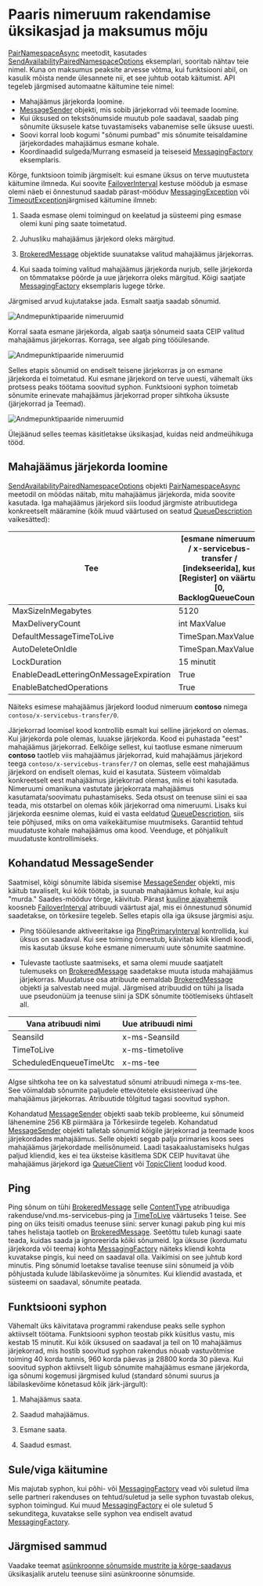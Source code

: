 <properties 
    pageTitle="Teenuse siini paaris nimeruumid | Microsoft Azure'i"
    description="Andmepunktipaaride nimeruum rakendamise üksikasjad ja maksumus"
    services="service-bus"
    documentationCenter="na"
    authors="sethmanheim"
    manager="timlt"
    editor="" /> 
<tags 
    ms.service="service-bus"
    ms.devlang="na"
    ms.topic="article"
    ms.tgt_pltfrm="na"
    ms.workload="na"
    ms.date="10/04/2016"
    ms.author="sethm" />

# <a name="paired-namespace-implementation-details-and-cost-implications"></a>Paaris nimeruum rakendamise üksikasjad ja maksumus mõju

[PairNamespaceAsync][] meetodit, kasutades [SendAvailabilityPairedNamespaceOptions][] eksemplari, sooritab nähtav teie nimel. Kuna on maksumus peaksite arvesse võtma, kui funktsiooni abil, on kasulik mõista nende ülesannete nii, et see juhtub ootab käitumist. API tegeleb järgmised automaatne käitumine teie nimel:

-   Mahajäämus järjekorda loomine.
-   [MessageSender][] objekti, mis sobib järjekorrad või teemade loomine.
-   Kui üksused on tekstsõnumside muutub pole saadaval, saadab ping sõnumite üksusele katse tuvastamiseks vabanemise selle üksuse uuesti.
-   Soovi korral loob kogumi "sõnumi pumbad" mis sõnumite teisaldamine järjekordades mahajäämus esmane kohale.
-   Koordinaadid sulgeda/Murrang esmaseid ja teiseseid [MessagingFactory][] eksemplaris.

Kõrge, funktsioon toimib järgmiselt: kui esmane üksus on terve muutusteta käitumine ilmneda. Kui soovite [FailoverInterval][] kestuse möödub ja esmase olemi näeb ei õnnestunud saadab pärast-mööduv [MessagingException][] või [TimeoutException][]järgmised käitumine ilmneb:

1.  Saada esmase olemi toimingud on keelatud ja süsteemi ping esmase olemi kuni ping saate toimetatud.

2.  Juhusliku mahajäämus järjekord oleks märgitud.

3.  [BrokeredMessage][] objektide suunatakse valitud mahajäämus järjekorras.

1.  Kui saada toiming valitud mahajäämus järjekorda nurjub, selle järjekorda on tõmmatakse pöörde ja uue järjekorra oleks märgitud. Kõigi saatjate [MessagingFactory][] eksemplaris lugege tõrke.

Järgmised arvud kujutatakse jada. Esmalt saatja saadab sõnumid.

![Andmepunktipaaride nimeruumid][0]

Korral saata esmane järjekorda, algab saatja sõnumeid saata CEIP valitud mahajäämus järjekorras. Korraga, see algab ping tööülesande.

![Andmepunktipaaride nimeruumid][1]

Selles etapis sõnumid on endiselt teisene järjekorras ja on esmane järjekorda ei toimetatud. Kui esmane järjekord on terve uuesti, vähemalt üks protsess peaks töötama soovitud syphon. Funktsiooni syphon toimetab sõnumite erinevate mahajäämus järjekorrad proper sihtkoha üksuste (järjekorrad ja Teemad).

![Andmepunktipaaride nimeruumid][2]

Ülejäänud selles teemas käsitletakse üksikasjad, kuidas neid andmeühikuga tööd.

## <a name="creation-of-backlog-queues"></a>Mahajäämus järjekorda loomine

[SendAvailabilityPairedNamespaceOptions][] objekti [PairNamespaceAsync][] meetodil on möödas näitab, mitu mahajäämus järjekorda, mida soovite kasutada. Iga mahajäämus järjekord siis loodud järgmiste atribuutidega konkreetselt määramine (kõik muud väärtused on seatud [QueueDescription][] vaikesätted):

| Tee                                   | [esmane nimeruum] / x-servicebus-transfer / [indekseerida], kus [Register] on väärtus [0, BacklogQueueCount) |
|----------------------------------------|------------------------------------------------------------------------------------------------------|
| MaxSizeInMegabytes                     | 5120                                                                                                 |
| MaxDeliveryCount                       | int MaxValue                                                                                         |
| DefaultMessageTimeToLive               | TimeSpan.MaxValue                                                                                    |
| AutoDeleteOnIdle                       | TimeSpan.MaxValue                                                                                    |
| LockDuration                           | 15 minutit                                                                                             |
| EnableDeadLetteringOnMessageExpiration | True                                                                                                 |
| EnableBatchedOperations                | True                                                                                                 |

Näiteks esimese mahajäämus järjekord loodud nimeruum **contoso** nimega `contoso/x-servicebus-transfer/0`.

Järjekorrad loomisel kood kontrollib esmalt kui selline järjekord on olemas. Kui järjekorda pole olemas, luuakse järjekorda. Kood ei puhastada "eest" mahajäämus järjekorrad. Eelkõige sellest, kui taotluse esmane nimeruum **contoso** taotleb viis mahajäämus järjekorrad, kuid mahajäämus järjekord teega `contoso/x-servicebus-transfer/7` on olemas, selle eest mahajäämus järjekord on endiselt olemas, kuid ei kasutata. Süsteem võimaldab konkreetselt eest mahajäämus järjekorrad olemas, mis ei tohi kasutada. Nimeruumi omanikuna vastutate järjekorrata mahajäämus kasutamata/soovimatu puhastamiseks. Seda otsust on teenuse siini ei saa teada, mis otstarbel on olemas kõik järjekorrad oma nimeruumi. Lisaks kui järjekorda eesnime olemas, kuid ei vasta eeldatud [QueueDescription][], siis teie põhjused, miks on oma vaikekäitumise muutmiseks. Garantiid tehtud muudatuste kohale mahajäämus oma kood. Veenduge, et põhjalikult muudatuste kontrollimiseks.

## <a name="custom-messagesender"></a>Kohandatud MessageSender

Saatmisel, kõigi sõnumite läbida sisemise [MessageSender][] objekti, mis käitub tavaliselt, kui kõik töötab, ja suunab mahajäämus kohale, kui asju "murda." Saades-mööduv tõrge, käivitub. Pärast [kuuline ajavahemik][] koosneb [FailoverInterval][] atribuudi väärtust ajal, mis ei õnnestunud sõnumid saadetakse, on tõrkesiire tegeleb. Selles etapis olla iga üksuse järgmisi asju.

- Ping tööülesande aktiveeritakse iga [PingPrimaryInterval][] kontrollida, kui üksus on saadaval. Kui see toiming õnnestub, käivitab kõik kliendi koodi, mis kasutab üksuse kohe esmane nimeruumi uute sõnumite saatmine.

- Tulevaste taotluste saatmiseks, et sama olemi muude saatjatelt tulemuseks on [BrokeredMessage][] saadetakse muuta istuda mahajäämus järjekorras. Muudatuse osa atribuute eemaldab [BrokeredMessage][] objekti ja salvestab need mujal. Järgmised atribuudid on tühi ja lisada uue pseudonüüm ja teenuse siini ja SDK sõnumite töötlemiseks ühtlaselt all.

| Vana atribuudi nimi       | Uue atribuudi nimi |
|-------------------------|-------------------|
| SeansiId               | x-ms-SeansiId    |
| TimeToLive              | x-ms-timetolive   |
| ScheduledEnqueueTimeUtc | x-ms-tee         |

Algse sihtkoha tee on ka salvestatud sõnumi atribuudi nimega x-ms-tee. See võimaldab sõnumite paljudele ettevõtetele eksisteerivad ühe mahajäämus järjekorras. Atribuutide tõlgitud tagasi soovitud syphon.

Kohandatud [MessageSender][] objekti saab tekib probleeme, kui sõnumeid lähenemine 256 KB piirmäära ja Tõrkesiirde tegeleb. Kohandatud [MessageSender][] objekti talletab sõnumid kõigile järjekorrad ja teemade koos järjekordades mahajäämus. Selle objekti segab palju primaries koos sees mahajäämus järjekordade meilisõnumeid. Laadi tasakaalustamiseks hulgas paljud kliendid, kes ei tea üksteise käsitlema SDK CEIP huvitavat ühe mahajäämus järjekord iga [QueueClient][] või [TopicClient][] loodud kood.

## <a name="pings"></a>Ping

Ping sõnum on tühi [BrokeredMessage][] selle [ContentType][] atribuudiga rakenduse/vnd.ms-servicebus-ping ja [TimeToLive][] väärtuseks 1 teise. See ping on üks teisiti omadus teenuse siini: server kunagi pakub ping kui mis tahes helistaja taotleb on [BrokeredMessage][]. Seetõttu tuleb kunagi saate teada, kuidas saada ja ignoreerida kõiki sõnumeid. Iga üksuse (kordumatu järjekorda või teema) kohta [MessagingFactory][] näiteks kliendi kohta kuvatakse pingis, kui need on saadaval olla. Vaikimisi on see juhtub kord minutis. Ping sõnumid loetakse tavalise teenuse siini sõnumeid ja võib põhjustada kulude läbilaskevõime ja sõnumites. Kui kliendid avastada, et süsteemi on saadaval, sõnumite peatada.

## <a name="the-syphon"></a>Funktsiooni syphon

Vähemalt üks käivitatava programmi rakenduse peaks selle syphon aktiivselt töötama. Funktsiooni syphon teostab pikk küsitlus vastu, mis kestab 15 minutit. Kui kõik üksused on saadaval ja teil on 10 mahajäämus järjekorrad, mis hostib soovitud syphon rakendus nõuab vastuvõtmise toiming 40 korda tunnis, 960 korda päevas ja 28800 korda 30 päeva. Kui soovitud syphon aktiivselt liigub sõnumite mahajäämus esmane järjekorda, iga sõnumi kogemusi järgmised kulud (standard sõnumi suurus ja läbilaskevõime kõnetasud kõik järk-järgult):

1.  Mahajäämus saata.

2.  Saadud mahajäämus.

3.  Esmane saata.

4.  Saadud esmast.

## <a name="closefault-behavior"></a>Sule/viga käitumine

Mis majutab syphon, kui põhi- või [MessagingFactory][] vead või suletud ilma selle partneri rakenduses on tehtud/suletud ja selle syphon tuvastab olekus, syphon toimingud. Kui muud [MessagingFactory][] ei ole suletud 5 sekunditega, kuvatakse selle syphon vea endiselt avatud [MessagingFactory][].

## <a name="next-steps"></a>Järgmised sammud

Vaadake teemat [asünkroonne sõnumside mustrite ja kõrge-saadavus][] üksikasjalik arutelu teenuse siini asünkroonne sõnumside. 

  [PairNamespaceAsync]: https://msdn.microsoft.com/library/azure/microsoft.servicebus.messaging.messagingfactory.pairnamespaceasync.aspx
  [SendAvailabilityPairedNamespaceOptions]: https://msdn.microsoft.com/library/azure/microsoft.servicebus.messaging.sendavailabilitypairednamespaceoptions.aspx
  [MessageSender]: https://msdn.microsoft.com/library/azure/microsoft.servicebus.messaging.messagesender.aspx
  [MessagingFactory]: https://msdn.microsoft.com/library/azure/microsoft.servicebus.messaging.messagingfactory.aspx
  [FailoverInterval]: https://msdn.microsoft.com/library/azure/microsoft.servicebus.messaging.pairednamespaceoptions.failoverinterval.aspx
  [MessagingException]: https://msdn.microsoft.com/library/azure/microsoft.servicebus.messaging.messagingexception.aspx
  [TimeoutException]: https://msdn.microsoft.com/library/azure/system.timeoutexception.aspx
  [BrokeredMessage]: https://msdn.microsoft.com/library/azure/microsoft.servicebus.messaging.brokeredmessage.aspx
  [QueueDescription]: https://msdn.microsoft.com/library/azure/microsoft.servicebus.messaging.queuedescription.aspx
  [Kuuline ajavahemik]: https://msdn.microsoft.com/library/azure/system.timespan.aspx
  [PingPrimaryInterval]: https://msdn.microsoft.com/library/azure/microsoft.servicebus.messaging.sendavailabilitypairednamespaceoptions.pingprimaryinterval.aspx
  [QueueClient]: https://msdn.microsoft.com/library/azure/microsoft.servicebus.messaging.queueclient.aspx
  [TopicClient]: https://msdn.microsoft.com/library/azure/microsoft.servicebus.messaging.topicclient.aspx
  [ContentType]: https://msdn.microsoft.com/library/azure/microsoft.servicebus.messaging.brokeredmessage.contenttype.aspx
  [TimeToLive]: https://msdn.microsoft.com/library/azure/microsoft.servicebus.messaging.brokeredmessage.timetolive.aspx
  [Asünkroonne sõnumside mustrite ja kõrge-saadavus]: service-bus-async-messaging.md
  [0]: ./media/service-bus-paired-namespaces/IC673405.png
  [1]: ./media/service-bus-paired-namespaces/IC673406.png
  [2]: ./media/service-bus-paired-namespaces/IC673407.png
